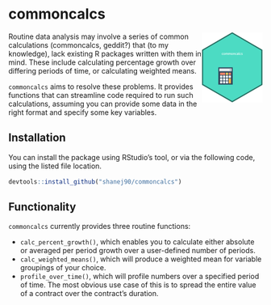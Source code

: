 
<!-- README.md is generated from README.Rmd. Please edit that file -->

# commoncalcs

<!-- badges: start -->

<img src='man/figures/logo.png' align="right" height="139" />
<!-- badges: end -->

Routine data analysis may involve a series of common calculations
(commoncalcs, geddit?) that (to my knowledge), lack existing R packages
written with them in mind. These include calculating percentage growth
over differing periods of time, or calculating weighted means.

`commoncalcs` aims to resolve these problems. It provides functions that
can streamline code required to run such calculations, assuming you can
provide some data in the right format and specify some key variables.

## Installation

You can install the package using RStudio’s tool, or via the following
code, using the listed file location.

``` r
devtools::install_github("shanej90/commoncalcs")
```

## Functionality

`commoncalcs` currently provides three routine functions:

  - `calc_percent_growth()`, which enables you to calculate either
    absolute or averaged per period growth over a user-defined number of
    periods.
  - `calc_weighted_means()`, which will produce a weighted mean for
    variable groupings of your choice.
  - `profile_over_time()`, which will profile numbers over a specified
    period of time. The most obvious use case of this is to spread the
    entire value of a contract over the contract’s duration.
